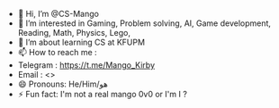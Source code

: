 - 👋 Hi, I’m @CS-Mango
- 👀 I’m interested in Gaming, Problem solving, AI, Game development, Reading, Math, Physics, Lego, 
- 🌱 I’m about learning CS at KFUPM
- 📫 How to reach me :
- Telegram : <https://t.me/Mango_Kirby>
- Email : <>
- 😄 Pronouns: He/Him/هو
- ⚡ Fun fact: I'm not a real mango 0v0 or I'm I ?

<!---
CS-Mango/CS-Mango is a ✨ special ✨ repository because its `README.md` (this file) appears on your GitHub profile.
You can click the Preview link to take a look at your changes.
--->
